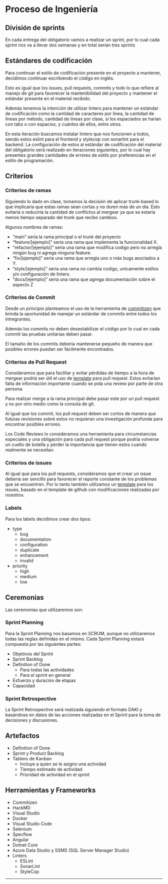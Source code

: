 # Proceso de Ingeniería
## División de sprints
En cada entrega del obligatorio vamos a realizar un sprint, por lo cual cada sprint nos va a llevar dos semanas y en total serían tres sprints

## Estándares de codificación
Para continuar el estilo de codificación presente en el proyecto a mantener, decidimos continuar escribiendo el código en inglés.

Esto es igual que los issues, pull requests, commits y todo lo que refiere al manejo de git para favorecer la mantenibilidad del proyecto y mantener el estándar presente en el material recibido. 

Además tenemos la intención de utilizar linters para mantener un estándar de codificación como la cantidad de caracteres por línea, la cantidad de líneas por método, cantidad de líneas por clase, si los espaciados se harían con tabs o con espacios, y cuántos de ellos, entre otros.

En esta iteración buscamos instalar linters que nos funcionen a todos, siendo estos eslint para el frontend y stylecop con sonarlint para el backend. La configuración de estos al estándar de codificación del material del obligatorio será realizado en iteraciones siguientes, por lo cual hay presentes grandes cantidades de errores de estilo por preferencias en el estilo de programación.

## Criterios
### Criterios de ramas

Siguiendo lo dado en clase, tomamos la decisión de aplicar trunk-based lo que implicaría que estas ramas sean cortas y no duren más de un día. Esto evitaría o reduciría la cantidad de conflictos al mergear ya que se estaría menos tiempo separado del trunk que recibe cambios.

Algunos nombres de ramas:
- “main” sería la rama principal o el trunk del proyecto
- “feature/[ejemplo]” sería una rama que implementa la funcionalidad X.
- “refactor/[ejemplo]” sería una rama que modifica codigo pero no arregla ningún bug ni agrega ninguna feature.
- “fix/[ejemplo]” sería una rama que arregla uno o más bugs asociados a Y.
- “style/[ejemplo]” sería una rama no cambia codigo, unicamente estilos y/o configuración de linters.
- “docs/[ejemplo]” sería una rama que agrega documentación sobre el aspecto Z


### Criterios de Commit

Desde un principio planteamos el uso de la herramienta de [commitizen](https://commitizen-tools.github.io/commitizen/) que brinda la oportunidad de manejar un estándar de commits entre todos los intregrantes. 

Además los commits no deben desestabilizar el código por lo cual en cada commit las pruebas unitarias deben pasar.

El tamaño de los commits debería mantenerse pequeño de manera que posibles errores puedan ser fácilmente encontrados.

### Criterios de Pull Request

Consideramos que para facilitar y evitar pérdidas de tiempo a la hora de mergear podría ser útil el uso de [template](https://github.com/ORT-ISA2-2022S1/obligatorio-decuadra_ferrari_meerhoff/blob/main/.github/PULL_REQUEST_TEMPLATE/pull_request_template.md) para pull request. Estos evitarían falta de información importante cuando se pida una review por parte de otra persona.

Para realizar merge a la rama principal debe pasar este por un pull request y no por otro medio como la consola de git.

Al igual que los commit, los pull request deben ser cortos de manera que futuras revisiones sobre estos no requieran una investigación profunda para encontrar posibles errores.

Los Code Reviews lo consideramos una herramienta para circumstancias especiales y una obligación para cada pull request porque podría volverse un cuello de botella y perder la importancia que tienen estos cuando realmente se necesitan.



### Criterios de issues

Al igual que para los pull requests, consideramos que el crear un issue debería ser sencillo para favorecer el reporte constante de los problemas que se encuentren. Por lo tanto también utilizamos un [template](https://github.com/ORT-ISA2-2022S1/obligatorio-decuadra_ferrari_meerhoff/blob/main/.github/ISSUE_TEMPLATE/bug_report.md) para los issues, basado en el template de github con modificaciones realizadas por nosotros.


###  Labels

Para los labels decidimos crear dos tipos:
- type
    - bug
    - documentation
    - configuration
    - duplicate
    - enhancement
    - invalid
- priority
    - high
    - medium
    - low

## Ceremonias

Las ceremonias que utilizaremos son: 
### Sprint Planning

Para la Sprint Planning nos basamos en SCRUM, aunque no utilizaremos todas las reglas definidas en el mismo.
Cada Sprint Planning estará compuesta por las siguientes partes:

* Objetivos del Sprint
* Sprint Backlog
* Definition of Done
    - Para todas las actividades
    - Para el sprint en general
* Esfuerzo y duración de etapas
* Capacidad

### Sprint Retrospective

La Sprint Retrospective será realizada siguiendo el formato DAKI y basándose en datos de las acciones realizadas en el Sprint para la toma de decisiones y discusiones.

## Artefactos
- Definition of Done
- Sprint y Product Backlog
- Tablero de Kanban
    - Incluye a quien se le asigno una actividad
    - Tiempo estimado de actividad
    - Prioridad de actividad en el sprint

## Herramientas y Frameworks
- Commitizen
- HackMD
- Visual Studio
- Docker
- Visual Studio Code
- Selenium
- Specflow
- Angular
- Dotnet Core
- Azure Data Studio y SSMS (SQL Server Manager Studio)
- Linters
    - ESLint
    - SonarLint
    - StyleCop


----



